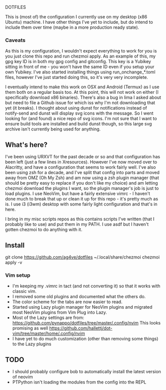 DOTFILES

This is (most of) the configuration I currently use on my desktop (x86 Ubuntu) machine. I have other things I've yet to include, but do intend to include them over time (maybe in a more production ready state).

### Caveats

As this is my configuration, I wouldn't expect everything to work for you is you just clone this repo and run chezmoi apply. As an example of this, my gpg key ID is in both my gpg config and gitconfig. This key is a Yubikey sitting in front of me - you won't have the same ID even if you setup your own Yubikey. I've also started installing things using run_onchange_*.toml files, however I've just started doing this, so it's very very incomplete.

I eventually intend to make this work on OSX and Android (Termux) as I use them both on a regular basis too. At this point, this will not work on either (I specifically download x86 binaries). There's also a bug in lima I asked about but need to file a Github issue for which iss why I'm not downloading that yet (it breaks). I thought about using dunst for notifications instead of notify-send and dunst will display svg icons with the message. So I went looking for (and found) a nice repo of svg icons. I'm not sure that I want to ensure build tools are installed and build dunst though, so this large svg archive isn't currently being used for anything.

## What's here?

I've been using URXVT for the past decade or so and that configuration has been left (just a few lines in Xresources). However I've now moved over to Alacritty, and have a configuration that seems to work fairly well. I've also been using zsh for a decade, and I've split that config into parts and moved away from OMZ (Oh My Zsh) and am now using a zsh plugin manager (that should be pretty easy to replace if you don't like my choice) and am letting chezmoi download the plugins I want, so the plugin manager's job is just to load plugins. I use NeoVim, but have a fairly extensive vimrc - I haven't done much to break that up or clean it up for this repo - it's pretty much as is. I use i3 (i3wm) desktop with some fairly light configuration and that's in here.

I bring in my misc scripts repos as this contains scripts I've written (that I probably like to use) and put them in my PATH. I use asdf but I haven't gotten chezmoi to do anything with it.

## Install

git clone https://github.com/ag4ve/dotfiles ~/.local/share/chezmoi
chezmoi apply -v


### Vim setup

* I'm keeping my .vimrc in tact (and not converting it) so that it works with classic vim.
* I removed some old plugins and documented what the others do.
* The color scheme for the tabs are now easier to read.
* Started using Lazy plugin manager for NeoVim plugins and migrated most NeoVim plugins from Vim Plug into Lazy.
* Most of the Lazy settings are from: https://github.com/pynappo/dotfiles/tree/master/.config/nvim
This looks promising as well https://github.com/hallettj/dot-vim/tree/master/home/.config/nvim
* I have yet to do much customization (other than removing some things) to the Lazy plugins

## TODO

* I should probably configure bob to automatically install the latest version of neovim
* PTPython isn't loading the modules from the config into the REPL

